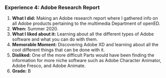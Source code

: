 <h3>Experience 4: Adobe Research Report</h3>
<body>


1. **What I did:** Making an Adobe research report where I gathered info on all Adobe products pertaining to the multimedia Department of openED.
2. **When:** Summer 2020.
3. **What I liked about it:** Learning about all the different types of Adobe software and what you can do with them.
4. **Memorable Moment:** Discovering Adobe XD and learning about all the cool different things that can be done with it.
5. **Disliked:** One of the more difficult Parts would have been finding the information for more niche software such as Adobe Character Animator, Adobe Fresco, and Adobe Animate.
6. **Grade:** B
</body>
